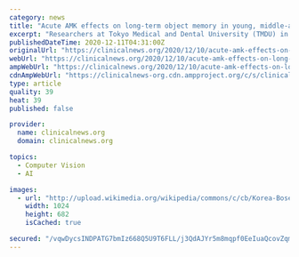 ```yaml
---
category: news
title: "Acute AMK effects on long-term object memory in young, middle-aged, and old mice."
excerpt: "Researchers at Tokyo Medical and Dental University (TMDU) in Japan show that melatonin and its metabolites promote the formation of long-term memories in mice a"
publishedDateTime: 2020-12-11T04:31:00Z
originalUrl: "https://clinicalnews.org/2020/12/10/acute-amk-effects-on-long-term-object-memory-in-young-middle-aged-and-old-mice/"
webUrl: "https://clinicalnews.org/2020/12/10/acute-amk-effects-on-long-term-object-memory-in-young-middle-aged-and-old-mice/"
ampWebUrl: "https://clinicalnews.org/2020/12/10/acute-amk-effects-on-long-term-object-memory-in-young-middle-aged-and-old-mice/amp/"
cdnAmpWebUrl: "https://clinicalnews-org.cdn.ampproject.org/c/s/clinicalnews.org/2020/12/10/acute-amk-effects-on-long-term-object-memory-in-young-middle-aged-and-old-mice/amp/"
type: article
quality: 39
heat: 39
published: false

provider:
  name: clinicalnews.org
  domain: clinicalnews.org

topics:
  - Computer Vision
  - AI

images:
  - url: "http://upload.wikimedia.org/wikipedia/commons/c/cb/Korea-Boseong-Green.tea-09.jpg"
    width: 1024
    height: 682
    isCached: true

secured: "/vqwDycsINDPATG7bmIz668Q5U9T6FLL/j3QdAJYr5m8mqpf0EeIuaQcovZqmxWqjlFHr8RkOEbQ4M8tIXr3aKAj/xjVS4QgB2BE9qBud7kSxf2iXNGRlO6SAaZhNN2B8//KIQACopfs8o16nixKxy7xiApCAUz7kACfKsJcBw7JKYgZx1xw+fc9lUR9LZYrPjfdJew33dWrHguJAlpPUoFdtZ8R+PK4YPLt7813JfwdBcoX/OxrdlfhnEDpmxij3+JsoziMf3Qhsw20nJb421D18/pzOpvJGGLgvhaCUqFu1+D1QS0A+HiTzbX2d2jLVM6rApBROdgdokehJcO8FYj+iN5HrD+Dw1OPwcUjH94=;PVAOvVwiUbbGJv7ytlIlgA=="
---
```


